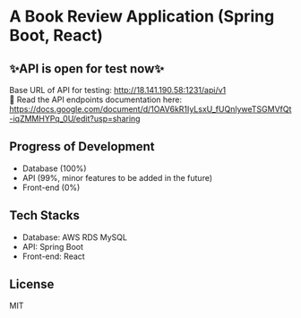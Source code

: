 # A Book Review Application (Spring Boot, React)
## ✨API is open for test now✨
Base URL of API for testing: http://18.141.190.58:1231/api/v1  
📄 Read the API endpoints documentation here: https://docs.google.com/document/d/1OAV6kR1IyLsxU_fUQnlyweTSGMVfQt-iqZMMHYPq_0U/edit?usp=sharing  

## Progress of Development

- Database (100%)
- API (99%, minor features to be added in the future)
- Front-end (0%)

## Tech Stacks

- Database: AWS RDS MySQL
- API: Spring Boot
- Front-end: React

## License

MIT
